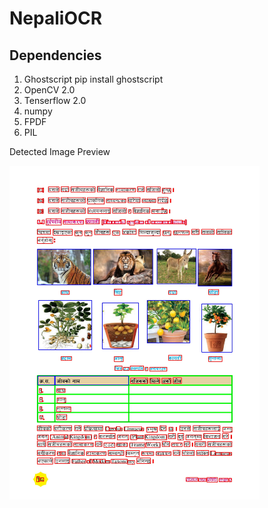 # NepaliOCR

## Dependencies
1. Ghostscript
    pip install ghostscript
2. OpenCV 2.0
3. Tenserflow 2.0
4. numpy
5. FPDF
6. PIL



Detected Image Preview

<img src="gr9sctrain23_detected.jpg" width="400"/>


